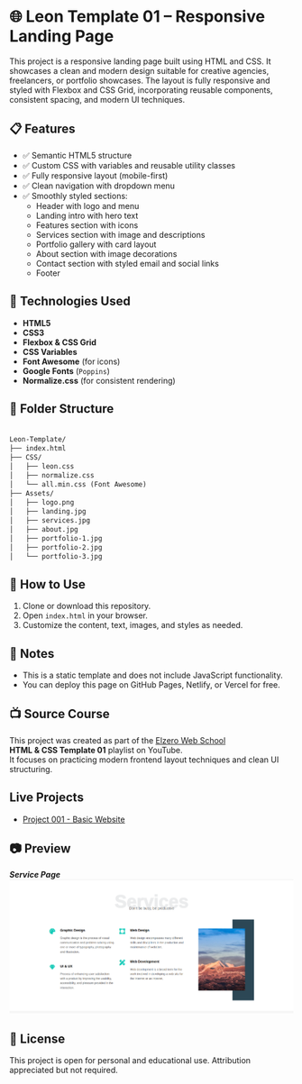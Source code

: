 # 🌐 Leon Template 01 – Responsive Landing Page

This project is a responsive landing page built using HTML and CSS. It showcases a clean and modern design suitable for creative agencies, freelancers, or portfolio showcases. The layout is fully responsive and styled with Flexbox and CSS Grid, incorporating reusable components, consistent spacing, and modern UI techniques.


## 📋 Features

- ✅ Semantic HTML5 structure
- ✅ Custom CSS with variables and reusable utility classes
- ✅ Fully responsive layout (mobile-first)
- ✅ Clean navigation with dropdown menu
- ✅ Smoothly styled sections:
  - Header with logo and menu
  - Landing intro with hero text
  - Features section with icons
  - Services section with image and descriptions
  - Portfolio gallery with card layout
  - About section with image decorations
  - Contact section with styled email and social links
  - Footer


## 🎨 Technologies Used

- **HTML5**
- **CSS3**
- **Flexbox & CSS Grid**
- **CSS Variables**
- **Font Awesome** (for icons)
- **Google Fonts** (`Poppins`)
- **Normalize.css** (for consistent rendering)


## 📁 Folder Structure

```

Leon-Template/
├── index.html
├── CSS/
│   ├── leon.css
│   ├── normalize.css
│   └── all.min.css (Font Awesome)
├── Assets/
│   ├── logo.png
│   ├── landing.jpg
│   ├── services.jpg
│   ├── about.jpg
│   ├── portfolio-1.jpg
│   ├── portfolio-2.jpg
│   └── portfolio-3.jpg

```

## 🚀 How to Use

1. Clone or download this repository.
2. Open `index.html` in your browser.
3. Customize the content, text, images, and styles as needed.


## 📌 Notes

- This is a static template and does not include JavaScript functionality.
- You can deploy this page on GitHub Pages, Netlify, or Vercel for free.


## 📺 Source Course

This project was created as part of the [Elzero Web School](https://www.youtube.com/playlist?list=PLDoPjvoNmBAzHSjcR-HnW9tnxyuye8KbF)  
**HTML & CSS Template 01** playlist on YouTube.  
It focuses on practicing modern frontend layout techniques and clean UI structuring.

## Live Projects

- [Project 001 - Basic Website](https://hocine-bec.github.io/Frontend-Practice/Project-001-Basic-Page/)


## 📷 Preview
***Service Page***
![Screenshot](Assets/Service-Screenshot.png)


## 📝 License

This project is open for personal and educational use. Attribution appreciated but not required.
